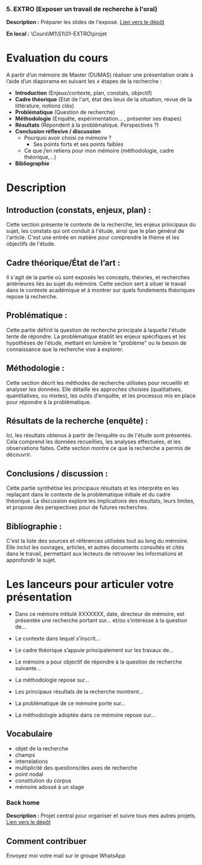 ### 5. EXTRO (Exposer un travail de recherche à l'oral)

**Description :** Préparer les slides de l'exposé.
[Lien vers le dépôt](https://github.com/ugadavid/ugaextro)

**En local :** \Cours\M1\S1\01-EXTRO\projet



# Evaluation du cours

A partir d’un mémoire de Master (DUMAS) réaliser une présentation orale à l’aide d’un diaporama en suivant les ≠ étapes de la recherche :

- **Introduction** (Enjeux/contexte, plan, constats, objectif)
- **Cadre théorique** (Etat de l'art, état des lieux de la situation, revue de la littérature, notions clés)
- **Problématique** (Question de recherche)
- **Méthodologie** (Enquête, expérimentation... , présenter ses étapes)
- **Résultats** (Répondent à la problématique. Perspectives ?)
- **Conclusion réflexive / discussion**
  - Pourquoi avoir choisi ce mémoire ?
    - Ses points forts et ses points faibles
  - Ce que j’en retiens pour mon mémoire (méthodologie, cadre théorique,...)
- **Bibliographie**


# Description
## Introduction (constats, enjeux, plan) : 
Cette section présente le contexte de la recherche, les enjeux principaux du sujet, les constats qui ont conduit à l'étude, ainsi que le plan général de l'article. C'est une entrée en matière pour comprendre le thème et les objectifs de l'étude.

## Cadre théorique/État de l’art : 
Il s'agit de la partie où sont exposés les concepts, théories, et recherches antérieures liés au sujet du mémoire. Cette section sert à situer le travail dans le contexte académique et à montrer sur quels fondements théoriques repose la recherche.

## Problématique : 
Cette partie définit la question de recherche principale à laquelle l'étude tente de répondre. La problématique établit les enjeux spécifiques et les hypothèses de l'étude, mettant en lumière le "problème" ou le besoin de connaissance que la recherche vise à explorer.

## Méthodologie : 
Cette section décrit les méthodes de recherche utilisées pour recueillir et analyser les données. Elle détaille les approches choisies (qualitatives, quantitatives, ou mixtes), les outils d'enquête, et les processus mis en place pour répondre à la problématique.

## Résultats de la recherche (enquête) : 
Ici, les résultats obtenus à partir de l’enquête ou de l'étude sont présentés. Cela comprend les données recueillies, les analyses effectuées, et les observations faites. Cette section montre ce que la recherche a permis de découvrir.

## Conclusions / discussion : 
Cette partie synthétise les principaux résultats et les interprète en les replaçant dans le contexte de la problématique initiale et du cadre théorique. La discussion explore les implications des résultats, leurs limites, et propose des perspectives pour de futures recherches.

## Bibliographie : 
C'est la liste des sources et références utilisées tout au long du mémoire. Elle inclut les ouvrages, articles, et autres documents consultés et cités dans le travail, permettant aux lecteurs de retrouver les informations et approfondir le sujet.


# Les lanceurs pour articuler votre présentation
- Dans ce mémoire intitulé XXXXXXX, date, directeur de mémoire, est présentée une recherche portant sur... et/ou s’intéresse à la question de...
- Le contexte dans lequel s’inscrit...
- Le cadre théorique s’appuie principalement sur les travaux de...
- Le mémoire a pour objectif de répondre à la question de recherche suivante...
- La méthodologie repose sur...
- Les principaux résultats de la recherche montrent...


- La problématique de ce mémoire porte sur...
- La méthodologie adoptée dans ce mémoire repose sur...

## Vocabulaire
- objet de la recherche
- champs
- interrelations
- multiplicité des questions/des axes de recherche
- point nodal
- constitution du corpus
- mémoire adossé à un stage


### Back home

**Description :** Projet central pour organiser et suivre tous mes autres projets.
[Lien vers le dépôt](https://github.com/ugadavid/project-manager)

## Comment contribuer

Envoyez moi votre mail sur le groupe WhatsApp
